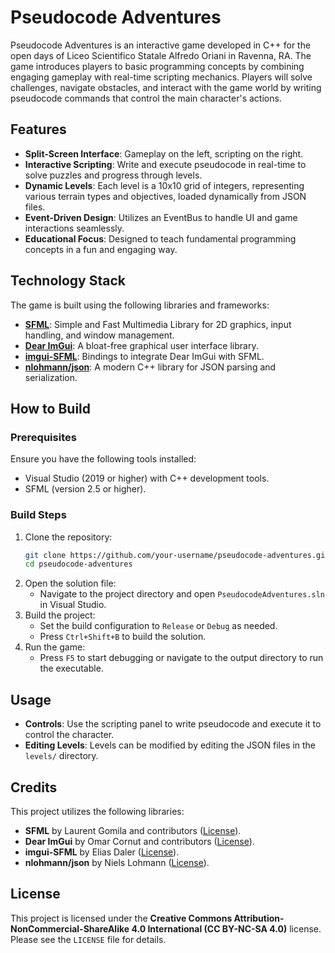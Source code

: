 # Pseudocode Adventures

Pseudocode Adventures is an interactive game developed in C++ for the open days of Liceo Scientifico Statale Alfredo Oriani in Ravenna, RA. The game introduces players to basic programming concepts by combining engaging gameplay with real-time scripting mechanics. Players will solve challenges, navigate obstacles, and interact with the game world by writing pseudocode commands that control the main character's actions.

## Features
- **Split-Screen Interface**: Gameplay on the left, scripting on the right.
- **Interactive Scripting**: Write and execute pseudocode in real-time to solve puzzles and progress through levels.
- **Dynamic Levels**: Each level is a 10x10 grid of integers, representing various terrain types and objectives, loaded dynamically from JSON files.
- **Event-Driven Design**: Utilizes an EventBus to handle UI and game interactions seamlessly.
- **Educational Focus**: Designed to teach fundamental programming concepts in a fun and engaging way.

## Technology Stack
The game is built using the following libraries and frameworks:

- **[SFML](https://www.sfml-dev.org/)**: Simple and Fast Multimedia Library for 2D graphics, input handling, and window management.
- **[Dear ImGui](https://github.com/ocornut/imgui)**: A bloat-free graphical user interface library.
- **[imgui-SFML](https://github.com/eliasdaler/imgui-sfml)**: Bindings to integrate Dear ImGui with SFML.
- **[nlohmann/json](https://github.com/nlohmann/json)**: A modern C++ library for JSON parsing and serialization.

## How to Build

### Prerequisites
Ensure you have the following tools installed:
- Visual Studio (2019 or higher) with C++ development tools.
- SFML (version 2.5 or higher).

### Build Steps
1. Clone the repository:
   ```bash
   git clone https://github.com/your-username/pseudocode-adventures.git
   cd pseudocode-adventures
   ```
2. Open the solution file:
   - Navigate to the project directory and open `PseudocodeAdventures.sln` in Visual Studio.
3. Build the project:
   - Set the build configuration to `Release` or `Debug` as needed.
   - Press `Ctrl+Shift+B` to build the solution.
4. Run the game:
   - Press `F5` to start debugging or navigate to the output directory to run the executable.

## Usage
- **Controls**: Use the scripting panel to write pseudocode and execute it to control the character.
- **Editing Levels**: Levels can be modified by editing the JSON files in the `levels/` directory.

## Credits
This project utilizes the following libraries:
- **SFML** by Laurent Gomila and contributors ([License](https://www.sfml-dev.org/license.php)).
- **Dear ImGui** by Omar Cornut and contributors ([License](https://github.com/ocornut/imgui/blob/master/LICENSE.txt)).
- **imgui-SFML** by Elias Daler ([License](https://github.com/eliasdaler/imgui-sfml/blob/master/LICENSE.txt)).
- **nlohmann/json** by Niels Lohmann ([License](https://github.com/nlohmann/json/blob/develop/LICENSE.MIT)).

## License
This project is licensed under the **Creative Commons Attribution-NonCommercial-ShareAlike 4.0 International (CC BY-NC-SA 4.0)** license. Please see the `LICENSE` file for details.
